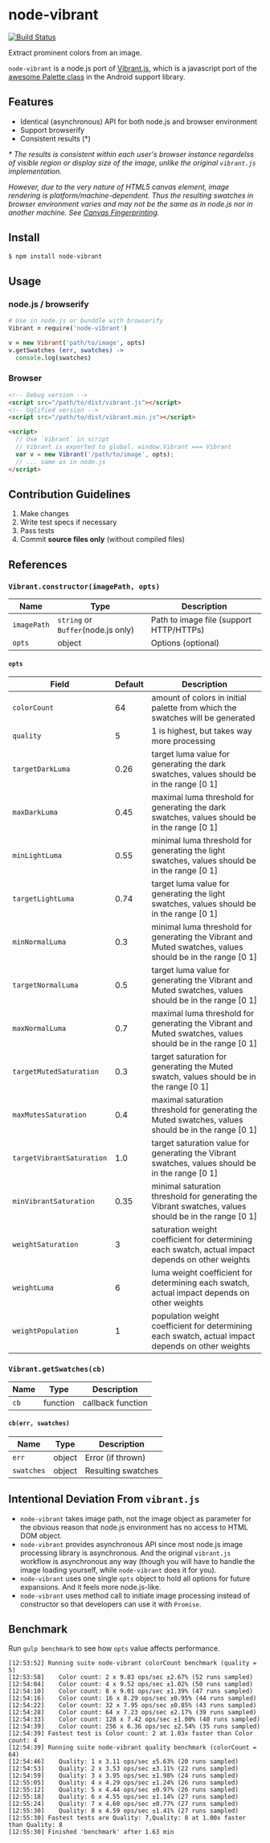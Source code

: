 # node-vibrant
[![Build Status](https://travis-ci.org/akfish/node-vibrant.svg?branch=master)](https://travis-ci.org/akfish/node-vibrant)

Extract prominent colors from an image.

`node-vibrant` is a node.js port of [Vibrant.js](https://github.com/jariz/vibrant.js), which is a javascript port of the [awesome Palette class](https://developer.android.com/reference/android/support/v7/graphics/Palette.html) in the Android support library.

## Features
- Identical (asynchronous) API for both node.js and browser environment
- Support browserify
- Consistent results (*)

_* The results is consistent within each user's browser instance regardelss of visible region or display size of the image, unlike the original `vibrant.js` implementation._

_However, due to the very nature of HTML5 canvas element, image rendering is platform/machine-dependent. Thus the resulting swatches in browser environment varies and may not be the same as in node.js nor in another machine. See [Canvas Fingerprinting](https://en.wikipedia.org/wiki/Canvas_fingerprinting)._

## Install

```bash
$ npm install node-vibrant
```

## Usage
### node.js / browserify

```coffee
# Use in node.js or bunddle with browserify
Vibrant = require('node-vibrant')

v = new Vibrant('path/to/image', opts)
v.getSwatches (err, swatches) ->
  console.log(swatches)
```

### Browser

```html
<!-- Debug version -->
<script src="/path/to/dist/vibrant.js"></script>
<!-- Uglified version -->
<script src="/path/to/dist/vibrant.min.js"></script>

<script>
  // Use `Vibrant` in script
  // Vibrant is exported to global. window.Vibrant === Vibrant
  var v = new Vibrant('/path/to/image', opts);
  // ... same as in node.js
</script>
```

## Contribution Guidelines
1. Make changes
2. Write test specs if necessary
3. Pass tests
4. Commit **source files only** (without compiled files)

## References
### `Vibrant.constructor(imagePath, opts)`

Name        | Type                               | Description
----------- | ---------------------------------- | ---------------------------------------
`imagePath` | `string` or `Buffer`(node.js only) | Path to image file (support HTTP/HTTPs)
`opts`      | object                             | Options (optional)

#### `opts`

Field                     | Default | Description
------------------------- | ------- | ---------------------------------------------------------------------------------------------------------
`colorCount`              | 64      | amount of colors in initial palette from which the swatches will be generated
`quality`                 | 5       | 1 is highest, but takes way more processing
`targetDarkLuma`          | 0.26    | target luma value for generating the dark swatches, values should be in the range [0 1]
`maxDarkLuma`             | 0.45    | maximal luma threshold for generating the dark swatches, values should be in the range [0 1]
`minLightLuma`            | 0.55    | minimal luma threshold for generating the light swatches, values should be in the range [0 1]
`targetLightLuma`         | 0.74    | target luma value for generating the light swatches, values should be in the range [0 1]
`minNormalLuma`           | 0.3     | minimal luma threshold for generating the Vibrant and Muted swatches, values should be in the range [0 1]
`targetNormalLuma`        | 0.5     | target luma value for generating the Vibrant and Muted swatches, values should be in the range [0 1]
`maxNormalLuma`           | 0.7     | maximal luma threshold for generating the Vibrant and Muted swatches, values should be in the range [0 1]
`targetMutedSaturation`   | 0.3     | target saturation for generating the Muted swatch, values should be in the range [0 1]
`maxMutesSaturation`      | 0.4     | maximal saturation threshold for generating the Muted swatches, values should be in the range [0 1]
`targetVibrantSaturation` | 1.0     | target saturation value for generating the Vibrant swatches, values should be in the range [0 1]
`minVibrantSaturation`    | 0.35    | minimal saturation threshold for generating the Vibrant swatches, values should be in the range [0 1]
`weightSaturation`        | 3       | saturation weight coefficient for determining each swatch, actual impact depends on other weights
`weightLuma`              | 6       | luma weight coefficient for determining each swatch, actual impact depends on other weights
`weightPopulation`        | 1       | population weight coefficient for determining each swatch, actual impact depends on other weights

### `Vibrant.getSwatches(cb)`

Name | Type     | Description
---- | -------- | -----------------
`cb` | function | callback function

#### `cb(err, swatches)`

Name       | Type   | Description
---------- | ------ | ------------------
`err`      | object | Error (if thrown)
`swatches` | object | Resulting swatches

## Intentional Deviation From `vibrant.js`
- `node-vibrant` takes image path, not the image object as parameter for the obvious reason that node.js environment has no access to HTML DOM object.
- `node-vibrant` provides asynchronous API since most node.js image processing library is asynchronous. And the original `vibrant.js` workflow is asynchronous any way (though you will have to handle the image loading yourself, while `node-vibrant` does it for you).
- `node-vibrant` uses one single `opts` object to hold all options for future expansions. And it feels more node.js-like.
- `node-vibrant` uses method call to initiate image processing instead of constructor so that developers can use it with `Promise`.

## Benchmark
Run `gulp benchmark` to see how `opts` value affects performance.

```
[12:53:52] Running suite node-vibrant colorCount benchmark (quality = 5)
[12:53:58]    Color count: 2 x 9.83 ops/sec ±2.67% (52 runs sampled)
[12:54:04]    Color count: 4 x 9.52 ops/sec ±1.02% (50 runs sampled)
[12:54:10]    Color count: 8 x 9.01 ops/sec ±1.39% (47 runs sampled)
[12:54:16]    Color count: 16 x 8.29 ops/sec ±0.95% (44 runs sampled)
[12:54:22]    Color count: 32 x 7.95 ops/sec ±0.85% (43 runs sampled)
[12:54:28]    Color count: 64 x 7.23 ops/sec ±2.17% (39 runs sampled)
[12:54:33]    Color count: 128 x 7.42 ops/sec ±1.00% (40 runs sampled)
[12:54:39]    Color count: 256 x 6.36 ops/sec ±2.54% (35 runs sampled)
[12:54:39] Fastest test is Color count: 2 at 1.03x faster than Color count: 4
[12:54:39] Running suite node-vibrant quality benchmark (colorCount = 64)
[12:54:46]    Quality: 1 x 3.11 ops/sec ±5.63% (20 runs sampled)
[12:54:53]    Quality: 2 x 3.53 ops/sec ±3.11% (22 runs sampled)
[12:54:59]    Quality: 3 x 3.95 ops/sec ±1.98% (24 runs sampled)
[12:55:05]    Quality: 4 x 4.29 ops/sec ±1.24% (26 runs sampled)
[12:55:12]    Quality: 5 x 4.44 ops/sec ±0.97% (26 runs sampled)
[12:55:18]    Quality: 6 x 4.55 ops/sec ±1.14% (27 runs sampled)
[12:55:24]    Quality: 7 x 4.60 ops/sec ±0.77% (27 runs sampled)
[12:55:30]    Quality: 8 x 4.59 ops/sec ±1.41% (27 runs sampled)
[12:55:30] Fastest tests are Quality: 7,Quality: 8 at 1.00x faster than Quality: 8
[12:55:30] Finished 'benchmark' after 1.63 min
```
